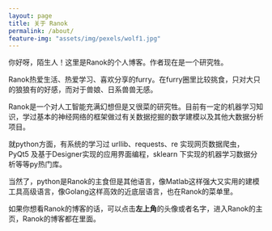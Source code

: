 ```yaml
---
layout: page
title: 关于 Ranok
permalink: /about/
feature-img: "assets/img/pexels/wolf1.jpg"
---
```


你好呀，陌生人！这里是Ranok的个人博客。作者现在是一个研究牲。

Ranok热爱生活、热爱学习、喜欢分享的furry。在furry圈里比较挑食，只对大只的狼狼有的好感，而对于兽娘、日系兽兽无感。

Ranok是一个对人工智能充满幻想但是又很菜的研究牲。目前有一定的机器学习知识，学过基本的神经网络的框架做过有关数据挖掘的数学建模以及其他大数据分析项目。

就python方面，有系统的学习过 urllib、requests、re 实现网页数据爬虫，PyQt5 及基于Designer实现的应用界面编程，sklearn 下实现的机器学习数据分析等等py热门库。<br>

当然了，python是Ranok的主食但是其他语言，像Matlab这样强大又实用的建模工具高级语言，像Golang这样高效的近底层语言，也在Ranok的菜单里。

如果你想看Ranok的博客的话，可以点击**左上角**的头像或者名字，进入Ranok的主页，Ranok的博客都在里面。